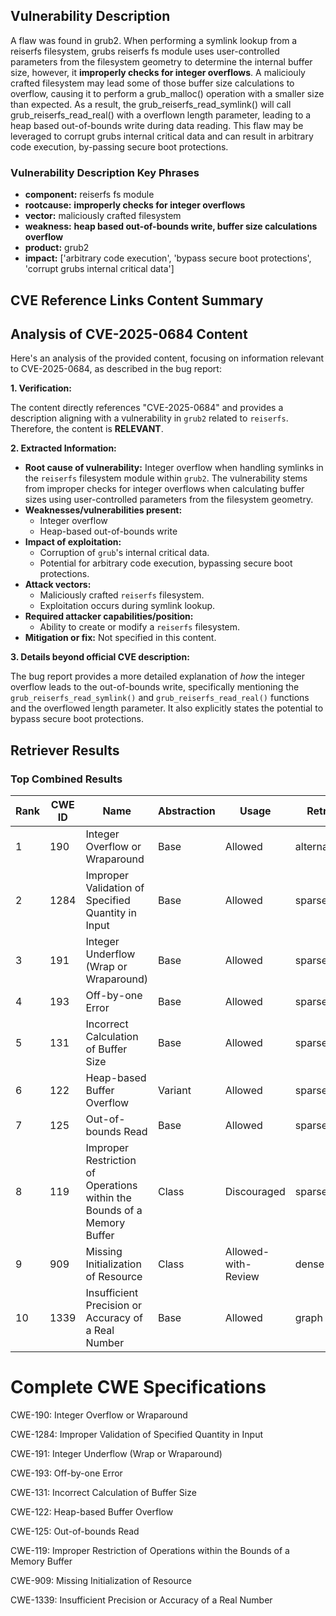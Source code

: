 ## Vulnerability Description
A flaw was found in grub2. When performing a symlink lookup from a reiserfs filesystem, grubs reiserfs fs module uses user-controlled parameters from the filesystem geometry to determine the internal buffer size, however, it **improperly checks for integer overflows**. A maliciouly crafted filesystem may lead some of those buffer size calculations to overflow, causing it to perform a grub_malloc() operation with a smaller size than expected. As a result, the grub_reiserfs_read_symlink() will call grub_reiserfs_read_real() with a overflown length parameter, leading to a heap based out-of-bounds write during data reading. This flaw may be leveraged to corrupt grubs internal critical data and can result in arbitrary code execution, by-passing secure boot protections.

### Vulnerability Description Key Phrases
- **component:** reiserfs fs module
- **rootcause:** **improperly checks for integer overflows**
- **vector:** maliciously crafted filesystem
- **weakness:** **heap based out-of-bounds write, buffer size calculations overflow**
- **product:** grub2
- **impact:** ['arbitrary code execution', 'bypass secure boot protections', 'corrupt grubs internal critical data']

## CVE Reference Links Content Summary
## Analysis of CVE-2025-0684 Content

Here's an analysis of the provided content, focusing on information relevant to CVE-2025-0684, as described in the bug report:

**1. Verification:**

The content directly references "CVE-2025-0684" and provides a description aligning with a vulnerability in `grub2` related to `reiserfs`. Therefore, the content is **RELEVANT**.

**2. Extracted Information:**

*   **Root cause of vulnerability:** Integer overflow when handling symlinks in the `reiserfs` filesystem module within `grub2`. The vulnerability stems from improper checks for integer overflows when calculating buffer sizes using user-controlled parameters from the filesystem geometry.
*   **Weaknesses/vulnerabilities present:**
    *   Integer overflow
    *   Heap-based out-of-bounds write
*   **Impact of exploitation:**
    *   Corruption of `grub`'s internal critical data.
    *   Potential for arbitrary code execution, bypassing secure boot protections.
*   **Attack vectors:**
    *   Maliciously crafted `reiserfs` filesystem.
    *   Exploitation occurs during symlink lookup.
*   **Required attacker capabilities/position:**
    *   Ability to create or modify a `reiserfs` filesystem.
*   **Mitigation or fix:** Not specified in this content.

**3. Details beyond official CVE description:**

The bug report provides a more detailed explanation of *how* the integer overflow leads to the out-of-bounds write, specifically mentioning the `grub_reiserfs_read_symlink()` and `grub_reiserfs_read_real()` functions and the overflowed length parameter. It also explicitly states the potential to bypass secure boot protections.

## Retriever Results

### Top Combined Results

| Rank | CWE ID | Name | Abstraction | Usage  | Retrievers | Individual Scores |
|------|--------|------|-------------|-------|------------|-------------------|
| 1 | 190 | Integer Overflow or Wraparound | Base | Allowed | alternate_terms | 0.800 |
| 2 | 1284 | Improper Validation of Specified Quantity in Input | Base | Allowed | sparse | 0.662 |
| 3 | 191 | Integer Underflow (Wrap or Wraparound) | Base | Allowed | sparse | 0.649 |
| 4 | 193 | Off-by-one Error | Base | Allowed | sparse | 0.637 |
| 5 | 131 | Incorrect Calculation of Buffer Size | Base | Allowed | sparse | 0.637 |
| 6 | 122 | Heap-based Buffer Overflow | Variant | Allowed | sparse | 0.619 |
| 7 | 125 | Out-of-bounds Read | Base | Allowed | sparse | 0.614 |
| 8 | 119 | Improper Restriction of Operations within the Bounds of a Memory Buffer | Class | Discouraged | sparse | 0.603 |
| 9 | 909 | Missing Initialization of Resource | Class | Allowed-with-Review | dense | 0.594 |
| 10 | 1339 | Insufficient Precision or Accuracy of a Real Number | Base | Allowed | graph | 0.002 |



# Complete CWE Specifications

CWE-190: Integer Overflow or Wraparound

CWE-1284: Improper Validation of Specified Quantity in Input

CWE-191: Integer Underflow (Wrap or Wraparound)

CWE-193: Off-by-one Error

CWE-131: Incorrect Calculation of Buffer Size

CWE-122: Heap-based Buffer Overflow

CWE-125: Out-of-bounds Read

CWE-119: Improper Restriction of Operations within the Bounds of a Memory Buffer

CWE-909: Missing Initialization of Resource

CWE-1339: Insufficient Precision or Accuracy of a Real Number